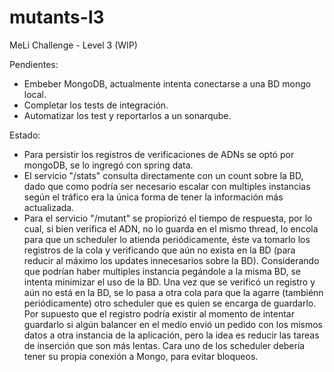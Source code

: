 # mutants-l3
MeLi Challenge - Level 3 (WIP)

Pendientes:
- Embeber MongoDB, actualmente intenta conectarse a una BD mongo local.
- Completar los tests de integración.
- Automatizar los test y reportarlos a un sonarqube.

Estado:
- Para persistir los registros de verificaciones de ADNs se optó por mongoDB, se lo ingregó con spring data.
- El servicio "/stats" consulta directamente con un count sobre la BD, dado que como podría ser necesario escalar con multiples instancias según el tráfico era la única forma de tener la información más actualizada.
- Para el servicio "/mutant" se propiorizó el tiempo de respuesta, por lo cual, si bien verifica el ADN, no lo guarda en el mismo thread, lo encola para que un scheduler lo atienda periódicamente, éste va tomarlo los registros de la cola y verificando que aún no exista en la BD (para reducir al máximo los updates innecesarios sobre la BD).
  Considerando que podrían haber multiples instancia pegándole a la misma BD, se intenta minimizar el uso de la BD.
  Una vez que se verificó un registro y aún no está en la BD, se lo pasa a otra cola para que la agarre (tambiénn periódicamente) otro scheduler que es quien se encarga de guardarlo.
  Por supuesto que el registro podría existir al momento de intentar guardarlo si algún balancer en el medio envió un pedido con los mismos datos a otra instancia de la aplicación, pero la idea es reducir las tareas de inserción que son más lentas.
  Cara uno de los scheduler debería tener su propia conexión a Mongo, para evitar bloqueos.
